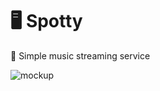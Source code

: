 # 🖥 Spotty

🚀 Simple music streaming service

![mockup](https://raw.githubusercontent.com/ihor4568/spotty-react/master/Spotty_mockup.png)
